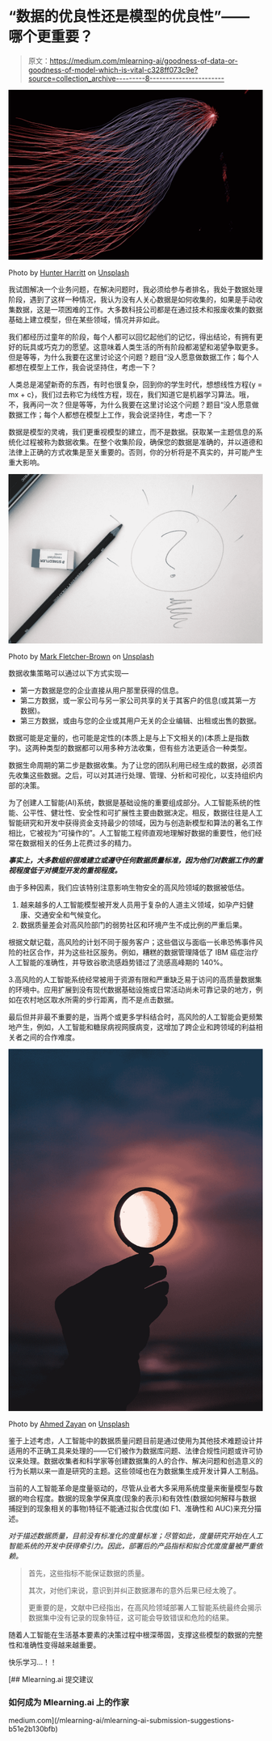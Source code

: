 # “数据的优良性还是模型的优良性”——哪个更重要？

> 原文：<https://medium.com/mlearning-ai/goodness-of-data-or-goodness-of-model-which-is-vital-c328ff073c9e?source=collection_archive---------8----------------------->

![](img/306004bc141a9af39b07635baab91a50.png)

Photo by [Hunter Harritt](https://unsplash.com/@hharritt?utm_source=medium&utm_medium=referral) on [Unsplash](https://unsplash.com?utm_source=medium&utm_medium=referral)

我试图解决一个业务问题，在解决问题时，我必须给参与者排名，我处于数据处理阶段，遇到了这样一种情况，我认为没有人关心数据是如何收集的，如果是手动收集数据，这是一项困难的工作。大多数科技公司都是在通过技术和报废收集的数据基础上建立模型，但在某些领域，情况并非如此。

我们都经历过童年的阶段，每个人都可以回忆起他们的记忆，得出结论，有拥有更好的玩具或巧克力的愿望。这意味着人类生活的所有阶段都渴望和渴望争取更多。但是等等，为什么我要在这里讨论这个问题？题目“没人愿意做数据工作；每个人都想在模型上工作，我会说坚持住，考虑一下？

人类总是渴望新奇的东西，有时也很复杂，回到你的学生时代，想想线性方程{y = mx + c}，我们过去称它为线性方程，现在，我们知道它是机器学习算法。哦，不，我再问一次？但是等等，为什么我要在这里讨论这个问题？题目“没人愿意做数据工作；每个人都想在模型上工作，我会说坚持住，考虑一下？

数据是模型的灵魂，我们更重视模型的建立，而不是数据。获取某一主题信息的系统化过程被称为数据收集。在整个收集阶段，确保您的数据是准确的，并以道德和法律上正确的方式收集是至关重要的。否则，你的分析将是不真实的，并可能产生重大影响。

![](img/3375f33a839e5f487a93d7ce7551aa55.png)

Photo by [Mark Fletcher-Brown](https://unsplash.com/@markfb?utm_source=medium&utm_medium=referral) on [Unsplash](https://unsplash.com?utm_source=medium&utm_medium=referral)

数据收集策略可以通过以下方式实现—

*   第一方数据是您的企业直接从用户那里获得的信息。
*   第二方数据，或一家公司与另一家公司共享的关于其客户的信息(或其第一方数据)。
*   第三方数据，或由与您的企业或其用户无关的企业编辑、出租或出售的数据。

数据可能是定量的，也可能是定性的(本质上是与上下文相关的)(本质上是指数字)。这两种类型的数据都可以用多种方法收集，但有些方法更适合一种类型。

数据生命周期的第二步是数据收集。为了让您的团队利用已经生成的数据，必须首先收集这些数据。之后，可以对其进行处理、管理、分析和可视化，以支持组织内部的决策。

为了创建人工智能(AI)系统，数据是基础设施的重要组成部分。人工智能系统的性能、公平性、健壮性、安全性和可扩展性主要由数据决定。相反，数据往往是人工智能研究和开发中获得资金支持最少的领域，因为与创造新模型和算法的著名工作相比，它被视为“可操作的”。人工智能工程师直观地理解好数据的重要性，他们经常在数据相关的任务上花费过多的精力。

***事实上，大多数组织很难建立或遵守任何数据质量标准，因为他们对数据工作的重视程度低于对模型开发的重视程度。***

由于多种因素，我们应该特别注意影响生物安全的高风险领域的数据被低估。

1.  越来越多的人工智能模型被开发人员用于复杂的人道主义领域，如孕产妇健康、交通安全和气候变化。
2.  数据质量差会对高风险部门的弱势社区和环境产生不成比例的严重后果。

根据文献记载，高风险的计划不同于服务客户；这些倡议与面临一长串恐怖事件风险的社区合作，并为这些社区服务。例如，糟糕的数据管理降低了 IBM 癌症治疗人工智能的准确性，并导致谷歌流感趋势错过了流感高峰期的 140%。

3.高风险的人工智能系统经常被用于资源有限和严重缺乏易于访问的高质量数据集的环境中。应用扩展到没有现代数据基础设施或日常活动尚未可靠记录的地方，例如在农村地区取水所需的步行距离，而不是点击数据。

最后但并非最不重要的是，当两个或更多学科结合时，高风险的人工智能会更频繁地产生，例如，人工智能和糖尿病视网膜病变，这增加了跨企业和跨领域的利益相关者之间的合作难度。

![](img/0a268cf8e9f443e43a56e34a4037628b.png)

Photo by [Ahmed Zayan](https://unsplash.com/@zayyerrn?utm_source=medium&utm_medium=referral) on [Unsplash](https://unsplash.com?utm_source=medium&utm_medium=referral)

鉴于上述考虑，人工智能中的数据质量问题目前是通过使用为其他技术难题设计并适用的不正确工具来处理的——它们被作为数据库问题、法律合规性问题或许可协议来处理。数据收集者和科学家等创建数据集的人的合作、解决问题和创造意义的行为长期以来一直是研究的主题。这些领域也在为数据集生成开发计算人工制品。

当前的人工智能革命是度量驱动的，尽管从业者大多采用系统度量来衡量模型与数据的吻合程度。数据的现象学保真度(现象的表示)和有效性(数据如何解释与数据捕捉到的现象相关的事物)特征不能通过拟合优度(如 F1、准确性和 AUC)来充分描述。

*对于描述数据质量，目前没有标准化的度量标准；尽管如此，度量研究开始在人工智能系统的开发中获得牵引力。因此，部署后的产品指标和拟合优度度量被严重依赖。*

> 首先，这些指标不能保证数据的质量。
> 
> 其次，对他们来说，意识到并纠正数据瀑布的意外后果已经太晚了。
> 
> 更重要的是，文献中已经指出，在高风险领域部署人工智能系统最终会揭示数据集中没有记录的现象特征，这可能会导致错误和危险的结果。

随着人工智能在生活基本要素的决策过程中根深蒂固，支撑这些模型的数据的完整性和准确性变得越来越重要。

快乐学习…！！

[](/mlearning-ai/mlearning-ai-submission-suggestions-b51e2b130bfb) [## Mlearning.ai 提交建议

### 如何成为 Mlearning.ai 上的作家

medium.com](/mlearning-ai/mlearning-ai-submission-suggestions-b51e2b130bfb)